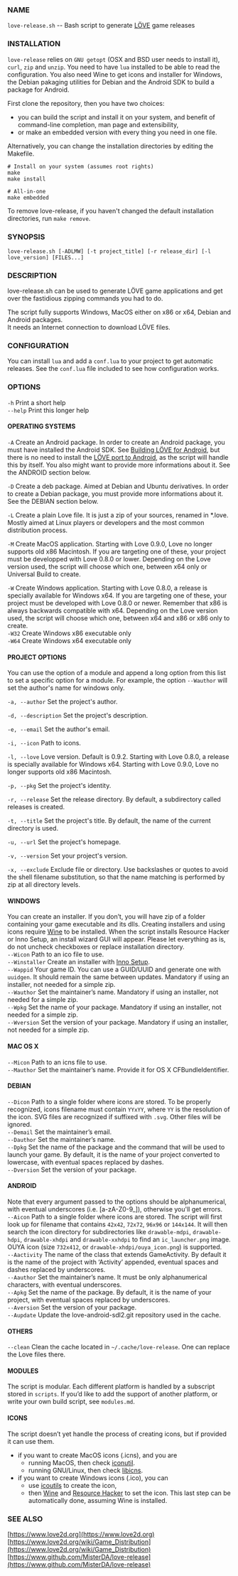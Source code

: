 ### NAME
`love-release.sh` -- Bash script to generate [LÖVE](https://love2d.org/) game releases

### INSTALLATION
`love-release` relies on `GNU getopt` (OSX and BSD user needs to install it), `curl`, `zip` and `unzip`.
You need to have `lua` installed to be able to read the configuration.
You also need Wine to get icons and installer for Windows, the Debian pakaging utilities for Debian and the Android SDK to build a package for Android.

First clone the repository, then you have two choices:
- you can build the script and install it on your system, and benefit of command-line completion, man page and extensibility,
- or make an embedded version with every thing you need in one file.

Alternatively, you can change the installation directories by editing the Makefile.

```shell
# Install on your system (assumes root rights)
make
make install

# All-in-one
make embedded
```

To remove love-release, if you haven't changed the default installation directories, run `make remove`.

### SYNOPSIS
`love-release.sh [-ADLMW] [-t project_title] [-r release_dir] [-l love_version] [FILES...]`

### DESCRIPTION
love-release.sh can be used to generate LÖVE game applications and get over the fastidious zipping commands you had to do.  

The script fully supports Windows, MacOS either on x86 or x64, Debian and Android packages.  
It needs an Internet connection to download LÖVE files.

### CONFIGURATION
You can install `lua` and add a `conf.lua` to your project to get automatic releases.
See the `conf.lua` file included to see how configuration works.

### OPTIONS
`-h`     Print a short help  
`--help` Print this longer help

#### OPERATING SYSTEMS
`-A` Create an Android package.
     In order to create an Android package, you must have installed the Android SDK.
     See [Building LÖVE for Android](https://bitbucket.org/MartinFelis/love-android-sdl2/wiki/Building_L%C3%96VE_for_Android_-_Linux),
     but there is no need to install the [LÖVE port to Android](https://bitbucket.org/MartinFelis/love-android-sdl2),
     as the script will handle this by itself.
     You also might want to provide more informations about it.
     See the ANDROID section below.

`-D` Create a deb package. Aimed at Debian and Ubuntu derivatives.
     In order to create a Debian package, you must provide more informations about it.
     See the DEBIAN section below.

`-L` Create a plain Love file. It is just a zip of your sources, renamed in \*.love.
     Mostly aimed at Linux players or developers and the most common distribution process.

`-M` Create MacOS application.
     Starting with Love 0.9.0, Love no longer supports old x86 Macintosh.
     If you are targeting one of these, your project must be developped with Love 0.8.0 or lower.
     Depending on the Love version used, the script will choose which one,
     between x64 only or Universal Build to create.

`-W` Create Windows application.
     Starting with Love 0.8.0, a release is specially available for Windows x64.
     If you are targeting one of these, your project must be developed with Love 0.8.0 or newer.
     Remember that x86 is always backwards compatible with x64.
     Depending on the Love version used, the script will choose which one,
     between x64 and x86 or x86 only to create.  
`-W32`  Create Windows x86 executable only  
`-W64`  Create Windows x64 executable only

#### PROJECT OPTIONS
You can use the option of a module and append a long option from this list to set a specific
option for a module. For example, the option `--Wauthor` will set the author's name for windows only.

`-a, --author` Set the project's author.

`-d, --description` Set the project's description.

`-e, --email` Set the author's email.

`-i, --icon` Path to icons.

`-l, --love` Love version. Default is 0.9.2.
             Starting with Love 0.8.0, a release is specially available for Windows x64.
             Starting with Love 0.9.0, Love no longer supports old x86 Macintosh.

`-p, --pkg` Set the project's identity.

`-r, --release`  Set the release directory. By default, a subdirectory called releases is created.

`-t, --title`  Set the project's title. By default, the name of the current directory is used.

`-u, --url` Set the project's homepage.

`-v, --version` Set your project's version.

`-x, --exclude`  Exclude file or directory.
      Use backslashes or quotes to avoid the shell filename substitution,
      so that the name matching is performed by zip at all directory levels.

#### WINDOWS
You can create an installer. If you don’t, you will have zip of a folder
containing your game executable and its dlls.
Creating installers and using icons require [Wine](http://www.winehq.org/) to be installed.
When the script installs Resource Hacker or Inno Setup, an install wizard GUI will appear.
Please let everything as is, do not uncheck checkboxes or replace installation directory.  
`--Wicon`       Path to an ico file to use.  
`--Winstaller`  Create an installer with [Inno Setup](http://www.jrsoftware.org/isinfo.php).  
`--Wappid`      Your game ID. You can use a GUID/UUID and generate one with `uuidgen`.
                It should remain the same between updates.
                Mandatory if using an installer, not needed for a simple zip.  
`--Wauthor`     Set the maintainer’s name.
                Mandatory if using an installer, not needed for a simple zip.  
`--Wpkg`        Set the name of your package.
                Mandatory if using an installer, not needed for a simple zip.  
`--Wversion`    Set the version of your package.
                Mandatory if using an installer, not needed for a simple zip.  

#### MAC OS X
`--Micon`       Path to an icns file to use.  
`--Mauthor`     Set the maintainer’s name. Provide it for OS X CFBundleIdentifier.

#### DEBIAN
`--Dicon`       Path to a single folder where icons are stored.
                To be properly recognized, icons filename must contain `YYxYY`,
                where `YY` is the resolution of the icon.
                SVG files are recognized if suffixed with `.svg`.
                Other files will be ignored.  
`--Demail`      Set the maintainer’s email.  
`--Dauthor`     Set the maintainer’s name.  
`--Dpkg`        Set the name of the package and the command that will be used to launch your game.
                By default, it is the name of your project converted to lowercase,
                with eventual spaces replaced by dashes.  
`--Dversion`    Set the version of your package.  

#### ANDROID
Note that every argument passed to the options should be alphanumerical,
with eventual underscores (i.e. [a-zA-Z0-9\_]), otherwise you'll get errors.  
`--Aicon`       Path to a single folder where icons are stored.
                The script will first look up for filename that contains
                `42x42`, `72x72`, `96x96` or `144x144`.
                It will then search the icon directory for subdirectories like
                `drawable-mdpi`, `drawable-hdpi`, `drawable-xhdpi` and `drawable-xxhdpi`
                to find an `ic_launcher.png` image.  
                OUYA icon (size `732x412`, or `drawable-xhdpi/ouya_icon.png`) is supported.  
`--Aactivity`   The name of the class that extends GameActivity.
                By default it is the name of the project with ‘Activity’ appended,
                eventual spaces and dashes replaced by underscores.  
`--Aauthor`     Set the maintainer’s name.
                It must be only alphanumerical characters, with eventual underscores.  
`--Apkg`        Set the name of the package.
                By default, it is the name of your project, with eventual spaces replaced by underscores.  
`--Aversion`    Set the version of your package.  
`--Aupdate`     Update the love-android-sdl2.git repository used in the cache.  

#### OTHERS
`--clean`       Clean the cache located in `~/.cache/love-release`.
                One can replace the Love files there.  

#### MODULES
The script is modular.
Each different platform is handled by a subscript stored in `scripts`.
If you’d like to add the support of another platform,
or write your own build script, see `modules.md`.

#### ICONS
The script doesn’t yet handle the process of creating icons,
but if provided it can use them.

- if you want to create MacOS icons (.icns), and you are
  - running MacOS, then check [iconutil](https://developer.apple.com/library/mac/documentation/userexperience/conceptual/applehiguidelines/IconsImages/IconsImages.html).
  - running GNU/Linux, then check [libicns](http://icns.sourceforge.net/).
- if you want to create Windows icons (.ico), you can
  - use [icoutils](http://www.nongnu.org/icoutils/) to create the icon,
  - then [Wine](http://www.winehq.org/) and [Resource Hacker](http://www.angusj.com/resourcehacker/) to set the icon.
    This last step can be automatically done, assuming Wine is installed.

### SEE ALSO
[https://www.love2d.org](https://www.love2d.org)  
[https://www.love2d.org/wiki/Game_Distribution](https://www.love2d.org/wiki/Game_Distribution)  
[https://www.github.com/MisterDA/love-release](https://www.github.com/MisterDA/love-release)


